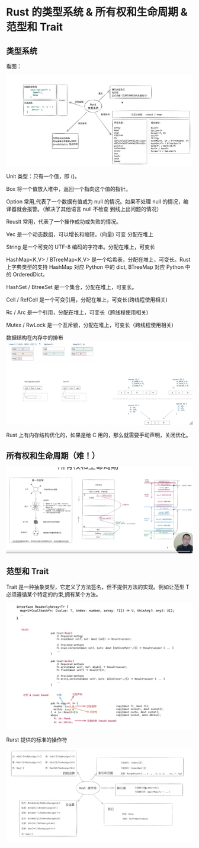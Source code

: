 # Rust 的类型系统 & 所有权和生命周期 & 范型和 Trait

## 类型系统

看图：

![alt text](images/QQ_1723953593066.png)

Unit 类型：只有一个值，即 ()。

Box<T> 将一个值放入堆中，返回一个指向这个值的指针。

Option<T> 常用,代表了一个数据有值或为 null 的情况。如果不处理 null 的情况，编译器就会报警。（解决了其他语言 null 不检查 到线上出问题的情况）

Reuslt<T> 常用，代表了一个操作成功或失败的情况。

Vec<T> 是一个动态数组，可以增长和缩短。(向量) 可变 分配在堆上

String 是一个可变的 UTF-8 编码的字符串。分配在堆上，可变长

HashMap<K,V> / BTreeMap<K,V> 是一个哈希表，分配在堆上，可变长。Rust 上字典类型的支持 HashMap 对应 Python 中的 dict, BTreeMap 对应 Python 中的 OrderedDict。

HashSet<T> / BtreeSet<T> 是一个集合，分配在堆上，可变长。

Cell<T> / RefCell<T> 是一个可变引用，分配在堆上，可变长(跨线程使用相关)

Rc<T> / Arc<T> 是一个引用，分配在堆上，可变长（跨线程使用相关)

Mutex<T> / RwLock<T> 是一个互斥锁，分配在堆上，可变长（跨线程使用相关)

数据结构在内存中的排布
![alt text](images/QQ_1723956757309.png)

Rust 上有内存结构优化的，如果是给 C 用的，那么就需要手动声明，关闭优化。

## 所有权和生命周期（难！）

![alt text](images/QQ_1723957074621.png)

## 范型和 Trait

Trait 是一种抽象类型，它定义了方法签名，但不提供方法的实现。例如让范型 T 必须遵循某个特定的约束,拥有某个方法。

![alt text](images/QQ_1723973982036.png)

Rurst 提供的标准的操作符

![alt text](images/QQ_1723974444147.png)

